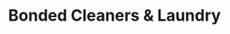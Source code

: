 ---
title: "Bonded Cleaners & Laundry"
url: /san-clemente/bonded-cleaners-and-laundry/
shop: laundry
---